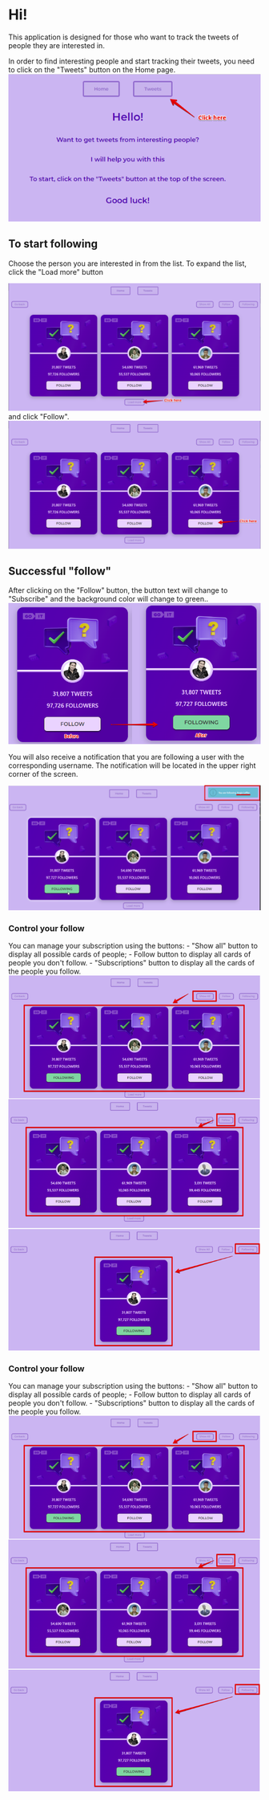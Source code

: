 # Hi!

This application is designed for those who want to track the tweets of people
they are interested in.

In order to find interesting people and start tracking their tweets, you need to
click on the "Tweets" button on the Home page. ![Step 1](./assets/hellow.png)

## To start following

Choose the person you are interested in from the list. To expand the list, click
the "Load more" button

![Step 2](./assets/loadmore.png) and click "Follow".
![Step 3](./assets/follow.png)

## Successful "follow"

After clicking on the "Follow" button, the button text will change to "Subscribe" and the background color will change to green..
![Step 4](./assets/following.png)

You will also receive a notification that you are following a user with the corresponding username. The notification will be located in the upper right corner of the screen.

![Step 5](./assets/notification.png)

### Control your follow

You can manage your subscription using the buttons:
    - "Show all" button to display all possible cards of people;
    - Follow button to display all cards of people you don't follow.
    - "Subscriptions" button to display all the cards of the people you follow.
![Step 6](./assets/control.png)

### Control your follow

You can manage your subscription using the buttons:
    - "Show all" button to display all possible cards of people;
    - Follow button to display all cards of people you don't follow.
    - "Subscriptions" button to display all the cards of the people you follow.
![Step 6](./assets/control.png)


